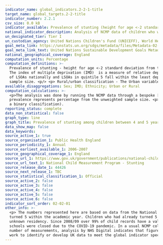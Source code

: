 ```yaml
---
indicator_name: global_indicators.2-2-1-title
target_name: global_targets.2-2-title
indicator_number: 2.2.1
csv_size: 0.0 kB
indicator_available: Prevalence of stunting (height for age <-2 standard deviation from the median of the World Health Organization (WHO) Child Growth Standards) among children between 4 and 5 years of age
national_indicator_description: Analysis of NCMP data of children who were 4 years old at time of measurement in Reception using WHO growth standards, by sex, rural/urban classification, deprivation and ethnic group, academic year 2006-2007 to 2019-2020
un_designated_tier: Tier I
un_custodian_agency: United Nations Children's Fund (UNICEFF), World Health Organisation (WHO)
goal_meta_link: https://unstats.un.org/sdgs/metadata/files/Metadata-02-02-01.pdf
goal_meta_link_text: United Nations Sustainable Development Goals Metadata (PDF 73.2 KB)
national_geographical_coverage: England
computation_units: Percentage
computation_definitions: >-
  Prevalence of stunting - height for age <-2 standard deviation from the median of the [World Health Organization (WHO) Child Growth Standards](https://www.who.int/tools/child-growth-standards) among children between 4 and 5 years of age (in months). <p> Index of Multiple Deprivation -
  The index of multiple deprivation (IMD)  is a measure of relative deprivation in England.  Lower Super Output Areas (LSOAs) in England are ranked from most deprived to least deprived and divided into 5 equal groups called quintiles. LSOAs in quintile 1 fall within the most deprived 20%
  of LSOAs nationally and LSOAs in quintile 5 fall within the least deprived 20% of LSOAs nationally. This variable is based on child residency post code, so entries without a post code were excluded from the analysis. As a result, the total IMD sample number does not add up to the total
  sample size. <p/> <p> Rural/urban classification - The Urban variable includes all settlements with over 10,000 population. The Rural variable includes all settlements classed as town and fringe, village, and hamlet and isolated dwellings.
available_disaggregations: Sex; IMD; Ethnicity; Urban or Rural
computation_calculations: >-
  <p>The analysis was done by running the NCMP data through a bespoke [R package 'anthro'](https://www.who.int/tools/child-growth-standards/software), developed by the World Health Organization (WHO) specifically for supplying Sustainable Development Goals related figures. <p/> <p> The
  prevalence represents percentage from the unweighted sample size. <p> The dataset variables used for the analysis were age in months, height, sex, weight, index of multiple deprivation (originally deciles, and recoded into quintiles), ethnic group, and rural/urban indicator (recoded into
  a binary classification).
reporting_status: complete
data_non_statistical: false
graph_type: line
graph_title: Prevalence of stunting among children between 4 and 5 years of age
data_show_map: false
data_keywords:
source_active_1: true
source_organisation_1: Public Health England
source_periodicity_1: Annual
source_earliest_available_1: 2006-2007
source_geographical_coverage_1: England
source_url_1: https://www.gov.uk/government/publications/national-child-measurement-programme-ad-hoc-analysis-of-data
source_url_text_1: National Child Measurement Program - Stunting
source_release_date_1: 44426
source_next_release_1: TBC
source_statistical_classification_1: Official
source_active_2: false
source_active_3: false
source_active_4: false
source_active_5: false
source_active_6: false
indicator_sort_order: 02-02-01
other_info: >-
  <p> The numbers represented here are based on data from the National Child Measurement Programme, for academic years 2006-07 to 2019-20. The analysis is only for children aged 4 years old in Reception at the time of measurement (age group 48 to 59 months old). These children would have
  turned 5 within the academic year. Children who had already turned 5 at the time of measurement are excluded from this analysis. <p/><p> Totals presented in this document include all children in state-maintained schools, with a valid height and weight measurement, including those with an
  unknown residency. Since 2008/09 over 99% of child records have a valid home postcode. <p/> <p> This analysis does not contain any measurement data which can be used to monitor the indirect impact of COVID-19 on BMI in children. The 2019-20 NCMP data collection stopped in March 2020 when
  schools were closed due to the COVID-19 pandemic. In a usual NCMP collection year, national participation rates are around 95% (over a million) of all eligible children, however in 2019-20 the number of children measured was around 75% of previous years. Despite the lower than usual
  number of measurements, analysis by NHS Digital indicates that figures at national  level are directly comparable to previous years. <p/> <p> Sample sizes are available in source data <p/> This indicator is being used as an approximation of the UN SDG Indicator. Where possible, we will
  work to identify or develop UK data to meet the global indicator specification. This indicator has been identified in collaboration with topic experts.
---
```


